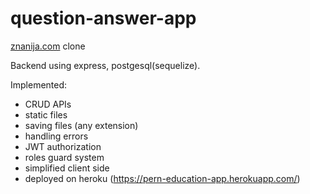 # question-answer-app
[znanija.com](https://znanija.com/) clone

Backend using express, postgesql(sequelize).

Implemented:
  * CRUD APIs
  * static files
  * saving files (any extension)
  * handling errors
  * JWT authorization
  * roles guard system
  * simplified client side
  * deployed on heroku (https://pern-education-app.herokuapp.com/)
